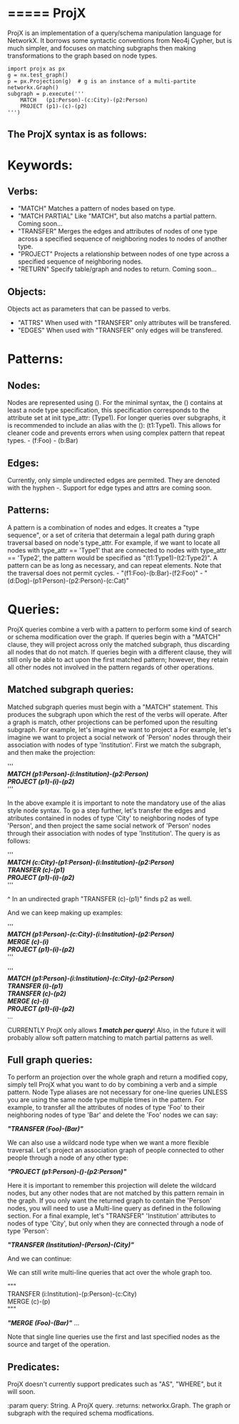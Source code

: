 =====
ProjX
=====

ProjX is an implementation of a query/schema manipulation language for NetworkX. It borrows some syntactic conventions from Neo4j Cypher,
but is much simpler, and focuses on matching subgraphs then making transformations to the graph based on node types. 

    import projx as px  
    g = nx.test_graph()
    p = px.Projection(g)  # g is an instance of a multi-partite networkx.Graph()
    subgraph = p.execute('''
        MATCH   (p1:Person)-(c:City)-(p2:Person)
        PROJECT (p1)-(c)-(p2)
    ''')

The ProjX syntax is as follows:
-------------------------------

Keywords:
=========

Verbs:
------
- "MATCH" Matches a pattern of nodes based on type.
- "MATCH PARTIAL" Like "MATCH", but also matchs a partial pattern.
        Coming soon...
- "TRANSFER" Merges the edges and attributes of nodes of one
    type across a specified sequence of neighboring nodes
    to nodes of another type.
- "PROJECT" Projects a relationship between nodes of one
    type across a specified sequence of neighboring nodes.
- "RETURN" Specify table/graph and nodes to return. Coming soon...

Objects:
--------
Objects act as parameters that can be passed to verbs.

- "ATTRS" When used with "TRANSFER" only attributes will be 
    transfered.
- "EDGES" When used with "TRANSFER" only edges will be 
    transfered.

Patterns:
=========

Nodes:
------
Nodes are represented using (). For the minimal syntax, the
() contains at least a node type specification, this specification
corresponds to the attribute set at init type_attr: (Type1).
For longer queries over subgraphs, it is recommended to
include an alias with the (): (t1:Type1). This allows for
cleaner code and prevents errors when using complex pattern
that repeat types.
    - (f:Foo)
    - (b:Bar)

Edges:
------
Currently, only simple undirected edges are permited. They are
denoted with the hyphen -. Support for edge types and attrs are
coming soon.

Patterns:
---------
A pattern is a combination of nodes and edges. It creates a
"type sequence", or a set of criteria that determain a legal
path during graph traversal based on node's type_attr. For
example, if we want to locate all nodes with type_attr == 'Type1'
that are connected to nodes with type_attr == 'Type2', the pattern
would be specified as "(t1:Type1)-(t2:Type2)". A pattern can be as
long as necessary, and can repeat elements. Note that the traversal
does not permit cycles.
    - "(f1:Foo)-(b:Bar)-(f2:Foo)"
    - "(d:Dog)-(p1:Person)-(p2:Person)-(c:Cat)"

Queries:
========
ProjX queries combine a verb with a pattern to perform some kind
of search or schema modification over the graph. If queries begin
with a "MATCH" clause, they will project across only the matched
subgraph, thus discarding all nodes that do not match. If queries
begin with a different clause, they will still only be able to act
upon the first matched pattern; however, they retain all other nodes
not involved in the pattern regards of other operations.

Matched subgraph queries:
-------------------
Matched subgraph queries must begin with a "MATCH" statement. This
produces the subgraph upon which the rest of the verbs will
operate. After a graph is match, other projections can be perfomed
upon the resulting subgraph. For example, let's imagine we want to
project a For example, let's imagine we want to project a social
network of 'Person' nodes through their association with nodes of
type 'Institution'. First we match the subgraph, and then make
the projection:


'''      
***MATCH (p1:Person)-(i:Institution)-(p2:Person)***  
***PROJECT (p1)-(i)-(p2)***  
'''

In the above example it is important to note the mandatory use of
the alias style node syntax. To go a step further, let's transfer the
edges and atributes contained in nodes of type 'City' to neighboring
nodes of type 'Person', and then project the same social network of
'Person' nodes through their association with nodes of type
'Institution'. The query is as follows:

'''  
***MATCH (c:City)-(p1:Person)-(i:Institution)-(p2:Person)***  
***TRANSFER (c)-(p1)***  
***PROJECT (p1)-(i)-(p2)***  
'''

^ In an undirected graph "TRANSFER (c)-(p1)" finds p2 as well.

And we can keep making up examples:

'''  
***MATCH (p1:Person)-(c:City)-(i:Institution)-(p2:Person)***  
***MERGE (c)-(i)***   
***PROJECT (p1)-(i)-(p2)***  
'''  

'''  
***MATCH (p1:Person)-(i:Institution)-(c:City)-(p2:Person)***     
***TRANSFER (i)-(p1)***    
***TRANSFER (c)-(p2)***    
***MERGE (c)-(i)***  
***PROJECT (p1)-(i)-(p2)***  
...


CURRENTLY ProjX only allows ***1 match per query***! Also, in
the future it will probably allow soft pattern matching to match
partial patterns as well.

Full graph queries:
-----------------
To perform an projection over the whole graph and return a modified
copy, simply tell ProjX what you want to do by combining a verb and
a simple pattern. Node Type aliases are not necessary for one-line
queries UNLESS you are using the same node type multiple times in the
pattern. For example, to transfer all the attributes of nodes of
type 'Foo' to their neighboring nodes of type 'Bar' and delete the
'Foo' nodes we can say:


***"TRANSFER (Foo)-(Bar)"***


We can also use a wildcard node type when we want a more flexible
traversal. Let's project an association graph of people connected
to other people through a node of any other type:

***"PROJECT (p1:Person)-()-(p2:Person)"*** 

Here it is important to remember this projection will delete the
wildcard nodes, but any other nodes that are not matched by this
pattern remain in the graph. If you only want the returned graph
to contain the 'Person' nodes, you will need to use a Multi-line
query as defined in the following section. For a final example, let's
"TRANSFER" 'Institution' attributes to nodes of type 'City', but only
when they are connected through a node of type 'Person':

***"TRANSFER (Institution)-(Person)-(City)"***
 
And we can continue:


We can still write multi-line queries that act over the whole graph
too.

"""  
TRANSFER (i:Institution)-(p:Person)-(c:City)  
MERGE (c)-(p)  
"""


***"MERGE (Foo)-(Bar)"***
...


Note that single line queries use the first and last specified
nodes as the source and target of the operation.

Predicates:
-----------
ProjX doesn't currently support predicates such as "AS", "WHERE",
but it will soon.

:param query: String. A ProjX query.
:returns: networkx.Graph. The graph or subgraph with the required
  schema modfications.
